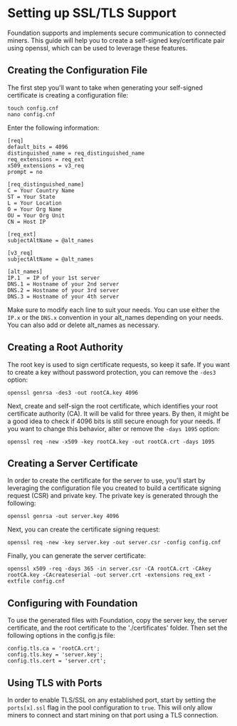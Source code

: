 Setting up SSL/TLS Support
=============
Foundation supports and implements secure communication to connected miners. This guide will help you to create a self-signed key/certificate pair using openssl, which can be used to leverage these features.

Creating the Configuration File
--------------------
The first step you'll want to take when generating your self-signed certificate is creating a configuration file:

```
touch config.cnf
nano config.cnf
```

Enter the following information:

```
[req]
default_bits = 4096
distinguished_name = req_distinguished_name
req_extensions = req_ext
x509_extensions = v3_req
prompt = no

[req_distinguished_name]
C = Your Country Name
ST = Your State
L = Your Location
O = Your Org Name
OU = Your Org Unit
CN = Host IP

[req_ext]
subjectAltName = @alt_names

[v3_req]
subjectAltName = @alt_names

[alt_names]
IP.1  = IP of your 1st server
DNS.1 = Hostname of your 2nd server
DNS.2 = Hostname of your 3rd server
DNS.3 = Hostname of your 4th server
```

Make sure to modify each line to suit your needs. You can use either the `IP.x` or the `DNS.x` convention in your alt_names depending on your needs. You can also add or delete alt_names as necessary.

Creating a Root Authority
--------------------
The root key is used to sign certificate requests, so keep it safe. If you want to create a key without password protection, you can remove the `-des3` option:

```
openssl genrsa -des3 -out rootCA.key 4096
```

Next, create and self-sign the root certificate, which identifies your root certificate authority (CA). It will be valid for three years. By then, it might be a good idea to check if 4096 bits is still secure enough for your needs. If you want to change this behavior, alter or remove the `-days 1095` option:

```
openssl req -new -x509 -key rootCA.key -out rootCA.crt -days 1095
```

Creating a Server Certificate
--------------------
In order to create the certificate for the server to use, you'll start by leveraging the configuration file you created to build a certificate signing request (CSR) and private key. The private key is generated through the following:

```
openssl genrsa -out server.key 4096
```

Next, you can create the certificate signing request:

```
openssl req -new -key server.key -out server.csr -config config.cnf
```

Finally, you can generate the server certificate:

```
openssl x509 -req -days 365 -in server.csr -CA rootCA.crt -CAkey rootCA.key -CAcreateserial -out server.crt -extensions req_ext -extfile config.cnf
```

Configuring with Foundation
------------------------------------
To use the generated files with Foundation, copy the server key, the server certificate, and the root certificate to the './certificates' folder. Then set the following options in the config.js file:

```
config.tls.ca = 'rootCA.crt';
config.tls.key = 'server.key';
config.tls.cert = 'server.crt';
```

Using TLS with Ports
-----------------------
In order to enable TLS/SSL on any established port, start by setting the `ports[x].ssl` flag in the pool configuration to `true`. This will only allow miners to connect and start mining on that port using a TLS connection.
